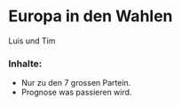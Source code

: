 # Europa in den Wahlen

Luis und Tim

### Inhalte:
- Nur zu den 7 grossen Partein.
- Prognose was passieren wird.
